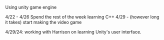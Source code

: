 Using unity game engine


4/22 - 4/26 Spend the rest of the week learning C++
4/29 - (however long it takes) start making the video game

4/29/24: working with Harrison on learning Unity's user interface. 

